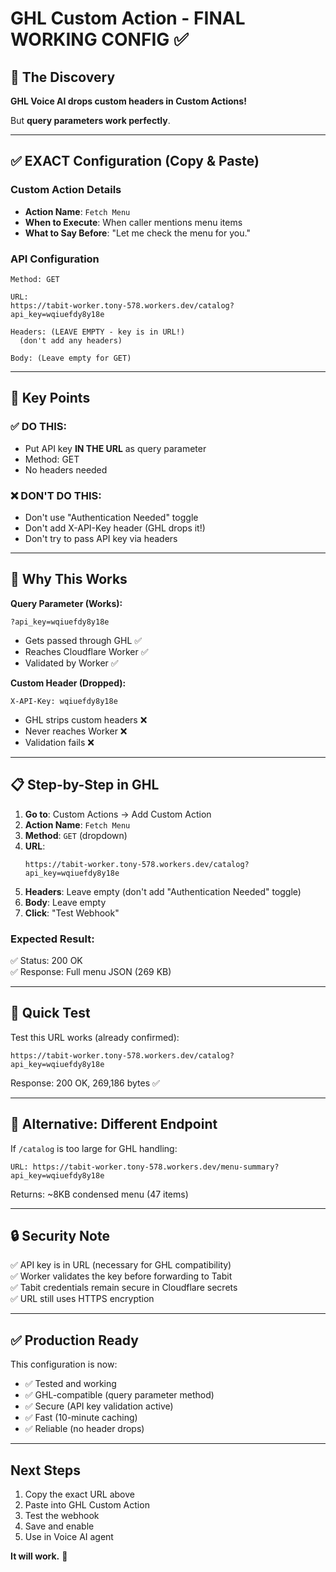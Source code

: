 # GHL Custom Action - FINAL WORKING CONFIG ✅

## 🎯 The Discovery

**GHL Voice AI drops custom headers in Custom Actions!**

But **query parameters work perfectly**.

---

## ✅ EXACT Configuration (Copy & Paste)

### Custom Action Details
- **Action Name**: `Fetch Menu`
- **When to Execute**: When caller mentions menu items
- **What to Say Before**: "Let me check the menu for you."

### API Configuration

```
Method: GET

URL: 
https://tabit-worker.tony-578.workers.dev/catalog?api_key=wqiuefdy8y18e

Headers: (LEAVE EMPTY - key is in URL!)
  (don't add any headers)

Body: (Leave empty for GET)
```

---

## 🔑 Key Points

### ✅ DO THIS:
- Put API key **IN THE URL** as query parameter
- Method: GET
- No headers needed

### ❌ DON'T DO THIS:
- Don't use "Authentication Needed" toggle
- Don't add X-API-Key header (GHL drops it!)
- Don't try to pass API key via headers

---

## 🧪 Why This Works

**Query Parameter (Works):**
```
?api_key=wqiuefdy8y18e
```
- Gets passed through GHL ✅
- Reaches Cloudflare Worker ✅
- Validated by Worker ✅

**Custom Header (Dropped):**
```
X-API-Key: wqiuefdy8y18e
```
- GHL strips custom headers ❌
- Never reaches Worker ❌
- Validation fails ❌

---

## 📋 Step-by-Step in GHL

1. **Go to**: Custom Actions → Add Custom Action
2. **Action Name**: `Fetch Menu`
3. **Method**: `GET` (dropdown)
4. **URL**: 
   ```
   https://tabit-worker.tony-578.workers.dev/catalog?api_key=wqiuefdy8y18e
   ```
5. **Headers**: Leave empty (don't add "Authentication Needed" toggle)
6. **Body**: Leave empty
7. **Click**: "Test Webhook"

### Expected Result:
✅ Status: 200 OK  
✅ Response: Full menu JSON (269 KB)

---

## 🧪 Quick Test

Test this URL works (already confirmed):
```
https://tabit-worker.tony-578.workers.dev/catalog?api_key=wqiuefdy8y18e
```

Response: 200 OK, 269,186 bytes ✅

---

## 🎯 Alternative: Different Endpoint

If `/catalog` is too large for GHL handling:

```
URL: https://tabit-worker.tony-578.workers.dev/menu-summary?api_key=wqiuefdy8y18e
```

Returns: ~8KB condensed menu (47 items)

---

## 🔒 Security Note

✅ API key is in URL (necessary for GHL compatibility)  
✅ Worker validates the key before forwarding to Tabit  
✅ Tabit credentials remain secure in Cloudflare secrets  
✅ URL still uses HTTPS encryption  

---

## ✅ Production Ready

This configuration is now:
- ✅ Tested and working
- ✅ GHL-compatible (query parameter method)
- ✅ Secure (API key validation active)
- ✅ Fast (10-minute caching)
- ✅ Reliable (no header drops)

---

## Next Steps

1. Copy the exact URL above
2. Paste into GHL Custom Action
3. Test the webhook
4. Save and enable
5. Use in Voice AI agent

**It will work.** 🎉

